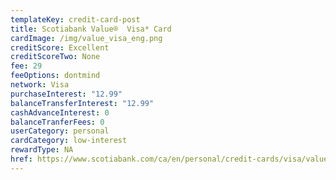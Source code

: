 ```yaml
---
templateKey: credit-card-post
title: Scotiabank Value®  Visa* Card
cardImage: /img/value_visa_eng.png
creditScore: Excellent
creditScoreTwo: None
fee: 29
feeOptions: dontmind
network: Visa
purchaseInterest: "12.99"
balanceTransferInterest: "12.99"
cashAdvanceInterest: 0
balanceTranferFees: 0
userCategory: personal
cardCategory: low-interest
rewardType: NA
href: https://www.scotiabank.com/ca/en/personal/credit-cards/visa/value-card.html?cid=a-27077b-23287c-&dclid=CKLh5Kqy8e8CFc_9wAod_icO6A
---
```


